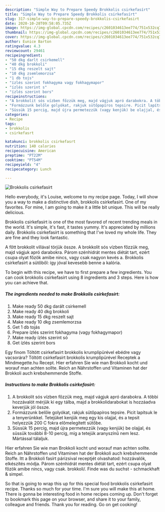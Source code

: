 ```yaml
---
description: "Simple Way to Prepare Speedy Brokkolis csirkefasírt"
title: "Simple Way to Prepare Speedy Brokkolis csirkefasírt"
slug: 317-simple-way-to-prepare-speedy-brokkolis-csirkefasirt
date: 2020-10-28T09:58:05.735Z
image: https://img-global.cpcdn.com/recipes/c2601034613ee774/751x532cq70/brokkolis-csirkefasirt-recept-foto.jpg
thumbnail: https://img-global.cpcdn.com/recipes/c2601034613ee774/751x532cq70/brokkolis-csirkefasirt-recept-foto.jpg
cover: https://img-global.cpcdn.com/recipes/c2601034613ee774/751x532cq70/brokkolis-csirkefasirt-recept-foto.jpg
author: Eunice Barton
ratingvalue: 4.3
reviewcount: 29461
recipeingredient:
- "50 dkg darlt csirkemell"
- "40 dkg brokkoli"
- "15 dkg reszelt sajt"
- "10 dkg zsemlemorzsa"
- "1 db tojs"
- "ízlés szerint fokhagyma vagy fokhagymapor"
- "ízlés szerint s"
- "ízlés szerint bors"
recipeinstructions:
- "A brokkolit sós vízben főzzük meg, majd vágjuk apró darabokra. A többi hozzávalót mérjük ki egy tálba, majd a brokkolidarabokat is hozzáadva keverjük jól össze."
- "Formázzunk belőle golyókat, rakjuk sütőpapíros tepsire. Picit lapítsuk le a tenyerünkkel. Tetejüket kenjük meg egy kis olajjal, és a tepsit helyezzük 200 C fokra előmelegített sütőbe."
- "Süssük 15 percig, majd újra permetezzük (vagy kenjük) be olajjal, és süssük további 8-10 percig, míg a tetejük aranyszínű nem lesz. Mártással tálaljuk."
categories:
- Recipe
tags:
- brokkolis
- csirkefasrt

katakunci: brokkolis csirkefasrt 
nutrition: 140 calories
recipecuisine: American
preptime: "PT22M"
cooktime: "PT54M"
recipeyield: "4"
recipecategory: Lunch

---
```



![Brokkolis csirkefasírt](https://img-global.cpcdn.com/recipes/c2601034613ee774/751x532cq70/brokkolis-csirkefasirt-recept-foto.jpg)

Hello everybody, it's Louise, welcome to my recipe page. Today, I will show you a way to make a distinctive dish, brokkolis csirkefasírt. One of my favorites. For mine, I am going to make it a little bit unique. This will be really delicious.

Brokkolis csirkefasírt is one of the most favored of recent trending meals in the world. It's simple, it's fast, it tastes yummy. It's appreciated by millions daily. Brokkolis csirkefasírt is something that I've loved my whole life. They are fine and they look fantastic.

A főtt brokkolit villával törjük össze. A brokkolit sós vízben főzzük meg, majd vágjuk apró darabokra. Párom szénhidrát mentes diétát tart, ezért csupa olyat főzök amibe nincs, vagy csak nagyon kevés a. Brokkolis csirkefasírt a sütőből: így jóval kevesebb benne a kalória.


To begin with this recipe, we have to first prepare a few ingredients. You can cook brokkolis csirkefasírt using 8 ingredients and 3 steps. Here is how you can achieve that.

<!--inarticleads1-->

##### The ingredients needed to make Brokkolis csirkefasírt:

1. Make ready 50 dkg darált csirkemell
1. Make ready 40 dkg brokkoli
1. Make ready 15 dkg reszelt sajt
1. Make ready 10 dkg zsemlemorzsa
1. Get 1 db tojás
1. Prepare ízlés szerint fokhagyma (vagy fokhagymapor)
1. Make ready ízlés szerint só
1. Get ízlés szerint bors


Egy finom Töltött csirkefasírt brokkolis krumplipürével ebédre vagy vacsorára? Töltött csirkefasírt brokkolis krumplipürével Receptek a Mindmegette.hu Recept. Hier erfahren Sie wie man Brokkoli kocht und worauf man achten sollte. Reich an Nährstoffen und Vitaminen hat der Brokkoli auch krebshemmende Stoffe. 

<!--inarticleads2-->

##### Instructions to make Brokkolis csirkefasírt:

1. A brokkolit sós vízben főzzük meg, majd vágjuk apró darabokra. A többi hozzávalót mérjük ki egy tálba, majd a brokkolidarabokat is hozzáadva keverjük jól össze.
1. Formázzunk belőle golyókat, rakjuk sütőpapíros tepsire. Picit lapítsuk le a tenyerünkkel. Tetejüket kenjük meg egy kis olajjal, és a tepsit helyezzük 200 C fokra előmelegített sütőbe.
1. Süssük 15 percig, majd újra permetezzük (vagy kenjük) be olajjal, és süssük további 8-10 percig, míg a tetejük aranyszínű nem lesz. Mártással tálaljuk.


Hier erfahren Sie wie man Brokkoli kocht und worauf man achten sollte. Reich an Nährstoffen und Vitaminen hat der Brokkoli auch krebshemmende Stoffe. Itt a Brokkoli fasírt párizsival receptjét olvashatod: hozzávalók, elkészítés módja. Párom szénhidrát mentes diétát tart, ezért csupa olyat főzök amibe nincs, vagy csak. brokkoli/. Finde was du suchst - schmackhaft &amp; simpel. 

So that is going to wrap this up for this special food brokkolis csirkefasírt recipe. Thanks so much for your time. I'm sure you will make this at home. There is gonna be interesting food in home recipes coming up. Don't forget to bookmark this page on your browser, and share it to your family, colleague and friends. Thank you for reading. Go on get cooking!
